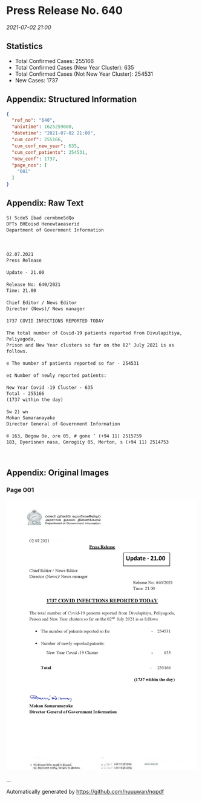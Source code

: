 
# Press Release No. 640
*2021-07-02 21:00*
## Statistics
* Total Confirmed Cases: 255166
* Total Confirmed Cases (New Year Cluster): 635
* Total Confirmed Cases (Not New Year Cluster): 254531
* New Cases: 1737




## Appendix: Structured Information
```json
{
  "ref_no": "640",
  "unixtime": 1625259600,
  "datetime": "2021-07-02 21:00",
  "cum_conf": 255166,
  "cum_conf_new_year": 635,
  "cum_conf_patients": 254531,
  "new_conf": 1737,
  "page_nos": [
    "001"
  ]
}
```

## Appendix: Raw Text
```text
S) ScdeS [bad cermbmeSdQo
DFTs BHEoisd Henewtaeaserid
Department of Government Information

 

02.07.2021
Press Release

Update - 21.00

Release No: 640/2021
Time: 21.00

Chief Editor / News Editor
Director (News)/ News manager

1737 COVID INFECTIONS REPORTED TODAY

The total number of Covid-19 patients reported from Divulapitiya, Peliyagoda,
Prison and New Year clusters so far on the 02" July 2021 is as follows.

e The number of patients reported so far - 254531

e¢ Number of newly reported patients:

New Year Covid -19 Cluster - 635
Total - 255166
(1737 within the day)

Sw 2) wn
Mohan Samaranayake
Director General of Government Information

© 163, Begow 0e, ore 05, # gone ’ (+94 11) 2515759
183, Dyerisnen nasa, Gmrogiiy 05, Merton, s (+94 11) 2514753

 

```

## Appendix: Original Images

### Page 001

![page_no](https://raw.githubusercontent.com/nuuuwan/nopdf_data/main/nopdf.dgigovlk.ref640.page001.jpeg)
        

...

Automatically generated by https://github.com/nuuuwan/nopdf

    
    
